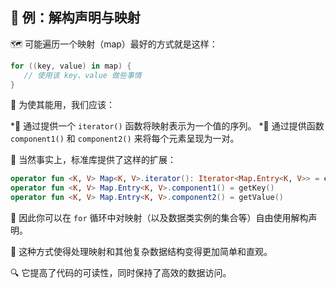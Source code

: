  
## 🌟 例：解构声明与映射

🗺️ 可能遍历一个映射（map）最好的方式就是这样：

```kotlin
for ((key, value) in map) {
   // 使用该 key、value 做些事情
}
```

🔧 为使其能用，我们应该：

*🔄 通过提供一个 `iterator()` 函数将映射表示为一个值的序列。
*🧩 通过提供函数 `component1()` 和 `component2()` 来将每个元素呈现为一对。

🌟 当然事实上，标准库提供了这样的扩展：

```kotlin
operator fun <K, V> Map<K, V>.iterator(): Iterator<Map.Entry<K, V>> = entrySet().iterator()
operator fun <K, V> Map.Entry<K, V>.component1() = getKey()
operator fun <K, V> Map.Entry<K, V>.component2() = getValue()
```

🎉 因此你可以在 `for` 循环中对映射（以及数据类实例的集合等）自由使用解构声明。

🚀 这种方式使得处理映射和其他复杂数据结构变得更加简单和直观。

🔍 它提高了代码的可读性，同时保持了高效的数据访问。